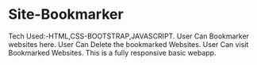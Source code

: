# Site-Bookmarker
Tech Used:-HTML,CSS-BOOTSTRAP,JAVASCRIPT.
User Can Bookmarker websites here.
User Can Delete the bookmarked Websites.
User Can visit Bookmarked Websites.
This is a fully responsive basic webapp.
